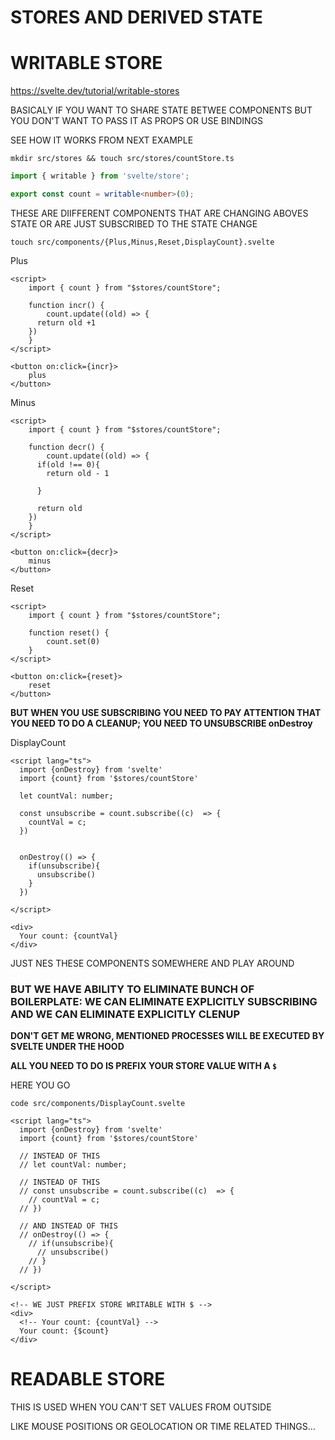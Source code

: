 # STORES AND DERIVED STATE

# WRITABLE STORE

<https://svelte.dev/tutorial/writable-stores>

BASICALY IF YOU WANT TO SHARE STATE BETWEE COMPONENTS BUT YOU DON'T WANT TO PASS IT AS PROPS OR USE BINDINGS

SEE HOW IT WORKS FROM NEXT EXAMPLE

```
mkdir src/stores && touch src/stores/countStore.ts
```

```ts
import { writable } from 'svelte/store';

export const count = writable<number>(0);
```

THESE ARE DIIFFERENT COMPONENTS THAT ARE CHANGING ABOVES STATE OR ARE JUST SUBSCRIBED TO THE STATE CHANGE

```
touch src/components/{Plus,Minus,Reset,DisplayCount}.svelte
```

Plus

```svelte
<script>
	import { count } from "$stores/countStore";

	function incr() {
		count.update((old) => {
      return old +1
    })
	}
</script>

<button on:click={incr}>
	plus
</button>
```

Minus

```svelte
<script>
	import { count } from "$stores/countStore";

	function decr() {
		count.update((old) => {
      if(old !== 0){
        return old - 1

      }

      return old
    })
	}
</script>

<button on:click={decr}>
	minus
</button>
```

Reset

```svelte
<script>
	import { count } from "$stores/countStore";

	function reset() {
		count.set(0)
	}
</script>

<button on:click={reset}>
	reset
</button>
```

**BUT WHEN YOU USE SUBSCRIBING YOU NEED TO PAY ATTENTION THAT YOU NEED TO DO A CLEANUP; YOU NEED TO UNSUBSCRIBE onDestroy**

DisplayCount

```svelte
<script lang="ts">
  import {onDestroy} from 'svelte'
  import {count} from '$stores/countStore'

  let countVal: number;

  const unsubscribe = count.subscribe((c)  => {
    countVal = c;
  })


  onDestroy(() => {
    if(unsubscribe){
      unsubscribe()
    }
  })

</script>

<div>
  Your count: {countVal}
</div>
```

JUST NES THESE COMPONENTS SOMEWHERE AND PLAY AROUND

### BUT WE HAVE ABILITY TO ELIMINATE BUNCH OF BOILERPLATE: WE CAN ELIMINATE EXPLICITLY SUBSCRIBING AND WE CAN ELIMINATE EXPLICITLY CLENUP

**DON'T GET ME WRONG, MENTIONED PROCESSES WILL BE EXECUTED BY SVELTE UNDER THE HOOD**

**ALL YOU NEED TO DO IS PREFIX YOUR STORE VALUE WITH A `$`**

HERE YOU GO

```
code src/components/DisplayCount.svelte
```

```svelte
<script lang="ts">
  import {onDestroy} from 'svelte'
  import {count} from '$stores/countStore'

  // INSTEAD OF THIS
  // let countVal: number;

  // INSTEAD OF THIS
  // const unsubscribe = count.subscribe((c)  => {
    // countVal = c;
  // })

  // AND INSTEAD OF THIS
  // onDestroy(() => {
    // if(unsubscribe){
      // unsubscribe()
    // }
  // })

</script>

<!-- WE JUST PREFIX STORE WRITABLE WITH $ -->
<div>
  <!-- Your count: {countVal} -->
  Your count: {$count}
</div>
```

# READABLE STORE

THIS IS USED WHEN YOU CAN'T SET VALUES FROM OUTSIDE

LIKE MOUSE POSITIONS OR GEOLOCATION OR TIME RELATED THINGS...




